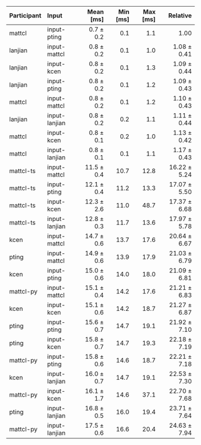 | Participant | Input | Mean [ms] | Min [ms] | Max [ms] | Relative |
|:---|:---|---:|---:|---:|---:|
| mattcl | input-pting | 0.7 ± 0.2 | 0.1 | 1.1 | 1.00 |
| lanjian | input-mattcl | 0.8 ± 0.2 | 0.1 | 1.0 | 1.08 ± 0.41 |
| lanjian | input-kcen | 0.8 ± 0.2 | 0.1 | 1.3 | 1.09 ± 0.44 |
| lanjian | input-pting | 0.8 ± 0.2 | 0.1 | 1.2 | 1.09 ± 0.43 |
| mattcl | input-mattcl | 0.8 ± 0.2 | 0.1 | 1.2 | 1.10 ± 0.43 |
| lanjian | input-lanjian | 0.8 ± 0.2 | 0.2 | 1.1 | 1.11 ± 0.44 |
| mattcl | input-kcen | 0.8 ± 0.1 | 0.2 | 1.0 | 1.13 ± 0.42 |
| mattcl | input-lanjian | 0.8 ± 0.1 | 0.1 | 1.1 | 1.17 ± 0.43 |
| mattcl-ts | input-mattcl | 11.5 ± 0.4 | 10.7 | 12.8 | 16.22 ± 5.24 |
| mattcl-ts | input-pting | 12.1 ± 0.4 | 11.2 | 13.3 | 17.07 ± 5.50 |
| mattcl-ts | input-kcen | 12.3 ± 2.6 | 11.0 | 48.7 | 17.37 ± 6.68 |
| mattcl-ts | input-lanjian | 12.8 ± 0.3 | 11.7 | 13.6 | 17.97 ± 5.78 |
| kcen | input-mattcl | 14.7 ± 0.6 | 13.7 | 17.6 | 20.64 ± 6.67 |
| pting | input-mattcl | 14.9 ± 0.6 | 13.9 | 17.9 | 21.03 ± 6.79 |
| kcen | input-pting | 15.0 ± 0.6 | 14.0 | 18.0 | 21.09 ± 6.81 |
| mattcl-py | input-mattcl | 15.1 ± 0.4 | 14.2 | 17.6 | 21.21 ± 6.83 |
| kcen | input-kcen | 15.1 ± 0.6 | 14.2 | 18.7 | 21.27 ± 6.87 |
| pting | input-pting | 15.6 ± 0.7 | 14.7 | 19.1 | 21.92 ± 7.10 |
| pting | input-kcen | 15.8 ± 0.7 | 14.7 | 19.3 | 22.18 ± 7.19 |
| mattcl-py | input-pting | 15.8 ± 0.6 | 14.6 | 18.7 | 22.21 ± 7.18 |
| kcen | input-lanjian | 16.0 ± 0.7 | 14.7 | 19.1 | 22.53 ± 7.30 |
| mattcl-py | input-kcen | 16.1 ± 1.7 | 14.6 | 37.1 | 22.70 ± 7.68 |
| pting | input-lanjian | 16.8 ± 0.5 | 16.0 | 19.4 | 23.71 ± 7.64 |
| mattcl-py | input-lanjian | 17.5 ± 0.6 | 16.6 | 20.4 | 24.63 ± 7.94 |
